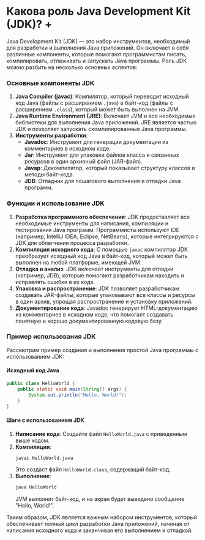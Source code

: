 # Какова роль Java Development Kit (JDK)? +

Java Development Kit (JDK) — это набор инструментов, необходимый для разработки и выполнения Java приложений. Он включает в себя различные компоненты, которые помогают программистам писать, компилировать, отлаживать и запускать Java программы. Роль JDK можно разбить на несколько основных аспектов:

### Основные компоненты JDK

1. **Java Compiler (javac)**: Компилятор, который переводит исходный код Java (файлы с расширением `.java`) в байт-код (файлы с расширением `.class`), который может быть выполнен на JVM.
2. **Java Runtime Environment (JRE)**: Включает JVM и все необходимые библиотеки для выполнения Java приложений. JRE является частью JDK и позволяет запускать скомпилированные Java программы.
3. **Инструменты разработки**:
   - **Javadoc**: Инструмент для генерации документации из комментариев в исходном коде.
   - **Jar**: Инструмент для упаковки файлов класса и связанных ресурсов в один архивный файл (JAR-файл).
   - **Javap**: Декомпилятор, который показывает структуру классов и методы байт-кода.
   - **JDB**: Отладчик для пошагового выполнения и отладки Java программ.

### Функции и использование JDK

1. **Разработка программного обеспечения**: JDK предоставляет все необходимые инструменты для написания, компиляции и тестирования Java программ. Программисты используют IDE (например, IntelliJ IDEA, Eclipse, NetBeans), которые интегрируются с JDK для облегчения процесса разработки.
2. **Компиляция исходного кода**: С помощью `javac` компилятор JDK преобразует исходный код Java в байт-код, который может быть выполнен на любой платформе, имеющей JVM.
3. **Отладка и анализ**: JDK включает инструменты для отладки (например, JDB), которые помогают разработчикам находить и исправлять ошибки в их коде.
4. **Упаковка и распространение**: JDK позволяет разработчикам создавать JAR-файлы, которые упаковывают все классы и ресурсы в один архив, упрощая распространение и установку приложений.
5. **Документирование кода**: Javadoc генерирует HTML-документацию из комментариев в исходном коде, что помогает создавать понятную и хорошо документированную кодовую базу.

### Пример использования JDK

Рассмотрим пример создания и выполнения простой Java программы с использованием JDK:

#### Исходный код Java

```java
public class HelloWorld {
    public static void main(String[] args) {
        System.out.println("Hello, World!");
    }
}
```

#### Шаги с использованием JDK

1. **Написание кода**: Создайте файл `HelloWorld.java` с приведенным выше кодом.
2. **Компиляция**:
   ```sh
   javac HelloWorld.java
   ```
   Это создаст файл `HelloWorld.class`, содержащий байт-код.
3. **Выполнение**:
   ```sh
   java HelloWorld
   ```
   JVM выполнит байт-код, и на экран будет выведено сообщение "Hello, World!".

Таким образом, JDK является важным набором инструментов, который обеспечивает полный цикл разработки Java приложений, начиная от написания исходного кода и заканчивая его выполнением и отладкой.